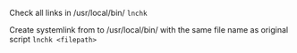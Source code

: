 Check all links in /usr/local/bin/
```lnchk```

Create systemlink from <filepath> to /usr/local/bin/ with the same file name as original script
```lnchk <filepath>```
